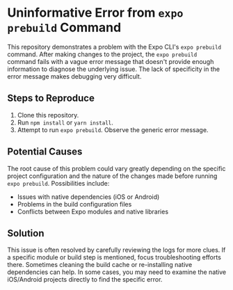 # Uninformative Error from `expo prebuild` Command

This repository demonstrates a problem with the Expo CLI's `expo prebuild` command.  After making changes to the project, the `expo prebuild` command fails with a vague error message that doesn't provide enough information to diagnose the underlying issue. The lack of specificity in the error message makes debugging very difficult.

## Steps to Reproduce

1. Clone this repository.
2. Run `npm install` or `yarn install`.
3. Attempt to run `expo prebuild`. Observe the generic error message.

## Potential Causes

The root cause of this problem could vary greatly depending on the specific project configuration and the nature of the changes made before running `expo prebuild`.  Possibilities include:

* Issues with native dependencies (iOS or Android)
* Problems in the build configuration files
* Conflicts between Expo modules and native libraries

## Solution

This issue is often resolved by carefully reviewing the logs for more clues. If a specific module or build step is mentioned, focus troubleshooting efforts there.  Sometimes cleaning the build cache or re-installing native dependencies can help. In some cases, you may need to examine the native iOS/Android projects directly to find the specific error.